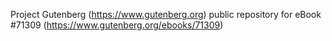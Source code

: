Project Gutenberg (https://www.gutenberg.org) public repository for
eBook #71309 (https://www.gutenberg.org/ebooks/71309)
